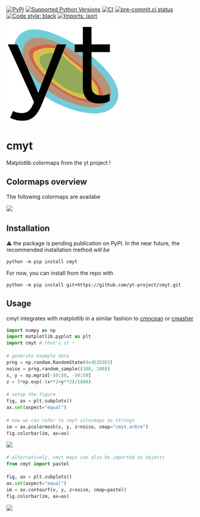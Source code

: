 


[![PyPI](https://img.shields.io/pypi/v/cmyt)](https://pypi.org/project/cmyt)
[![Supported Python Versions](https://img.shields.io/pypi/pyversions/cmyt)](https://pypi.org/project/cmyt/)
[![CI](https://github.com/yt-project/cmyt/actions/workflows/ci.yml/badge.svg)](https://github.com/yt-project/cmyt/actions/workflows/ci.yml)
[![pre-commit.ci status](https://results.pre-commit.ci/badge/github/yt-project/cmyt/main.svg)](https://results.pre-commit.ci/latest/github/yt-project/cmyt/main)
[![Code style: black](https://img.shields.io/badge/code%20style-black-000000.svg)](https://github.com/psf/black)
[![Imports: isort](https://img.shields.io/badge/%20imports-isort-%231674b1?style=flat&labelColor=ef8336)](https://pycqa.github.io/isort/)

<a href="http://yt-project.org"><img src="https://raw.githubusercontent.com/yt-project/yt/main/doc/source/_static/yt_logo.png" width="300"></a>

# cmyt

Matplotlib colormaps from the yt project !

## Colormaps overview

The following colormaps are availabe

<a href="https://github.com/yt-project/cmyt">
<img src="https://raw.githubusercontent.com/yt-project/cmyt/main/doc/overview.png" width="800"></a>

## Installation
:warning: the package is pending publication on PyPI. In the near future, the
recommended installation method _will be_
```shell
python -m pip install cmyt
```
For now, you can install from the repo with
```shell
python -m pip install git+https://github.com/yt-project/cmyt.git
```

## Usage
cmyt integrates with matplotlib in a similar fashion to
[cmocean](https://matplotlib.org/cmocean/) or
[cmasher](https://cmasher.readthedocs.io)
```python
import numpy as np
import matplotlib.pyplot as plt
import cmyt # that's it !

# generate example data
prng = np.random.RandomState(0x4D3D3D3)
noise = prng.random_sample((100, 100))
x, y = np.mgrid[-50:50, -50:50]
z = 5*np.exp(-(x**2+y**2)/1000)

# setup the figure
fig, ax = plt.subplots()
ax.set(aspect="equal")

# now we can refer to cmyt colormaps as strings
im = ax.pcolormesh(x, y, z+noise, cmap="cmyt.arbre")
fig.colorbar(im, ax=ax)
```
<a href="https://github.com/yt-project/cmyt">
<img src="https://raw.githubusercontent.com/yt-project/cmyt/main/doc/demo.png" width="400"></a>


```python
# alternatively, cmyt maps can also be imported as objects
from cmyt import pastel

fig, ax = plt.subplots()
ax.set(aspect="equal")
im = ax.contourf(x, y, z+noise, cmap=pastel)
fig.colorbar(im, ax=ax)
```
<a href="https://github.com/yt-project/cmyt">
<img src="https://raw.githubusercontent.com/yt-project/cmyt/main/doc/demo_alt.png" width="400"></a>
